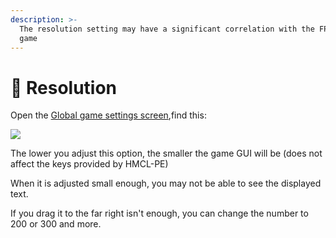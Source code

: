 ```yaml
---
description: >-
  The resolution setting may have a significant correlation with the FPS of your
  game
---
```


# 👀 Resolution

Open the [Global game settings screen](./),find this:

![](../../.gitbook/assets/Screenshot\_2022-08-14-15-40-00-66\_d17cc25ab2657fb.jpg)

The lower you adjust this option, the smaller the game GUI will be (does not affect the keys provided by HMCL-PE)

When it is adjusted small enough, you may not be able to see the displayed text.

If you drag it to the far right isn't enough, you can change the number to 200 or 300 and more.
